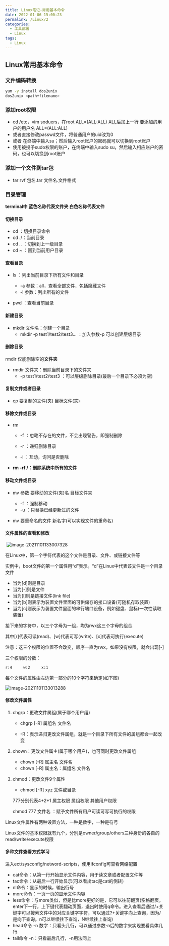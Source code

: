 ```yaml
---
title: Linux笔记-常用基本命令
date: 2022-01-06 15:00:23
permalink: /Linux/2
categories: 
  - 工具部署
  - Linux
tags: 
  - Linux
---
```


## Linux常用基本命令

### 文件编码转换

```sh
yum -y install dos2unix
dos2unix <path+filename>
```



### 添加root权限

- cd /etc，vim soduers，在root	ALL=(ALL:ALL) ALL后加上一行 要添加的用户的用户名	ALL=(ALL:ALL)
- 或者直接修改passwd文件，将普通用户的uid改为0
- 或者 在终端中输入su；然后输入root账户的密码就可以切换到root账户 
- 使用被授予sudo权限的账户，在终端中输入sudo su，然后输入相应账户的密码，也可以切换到root账户 

### 添加一个文件到tar包

- tar rvf 包名.tar 文件名.文件格式



### 目录管理

**terminal中  蓝色名称代表文件夹  白色名称代表文件**

#### 切换目录

- cd ：切换目录命令
- cd  ./：当前目录
- cd .. ：切换到上一级目录
- cd ~ ：回到当前用户目录

#### 查看目录

- ls ：列出当前目录下所有文件和目录
  - -a 参数：all，查看全部文件，包括隐藏文件
  - -l  参数：列出所有的文件

- pwd ：查看当前目录

#### 新建目录

- mkdir  文件名：创建一个目录
  - mkdir -p test1/test2/test3...  ：加入参数-p 可以创建层级目录

#### 删除目录

rmdir 仅能删除空的**文件夹**

- rmdir 文件夹：删除当前目录下的文件夹
  - -p test1/test2/test3 ：可以层级删除目录(最后一个目录下必须为空)

####  复制文件或者目录

- cp 要复制的文件(夹) 目标文件(夹)



#### 移除文件或目录

- rm

  - -f ：忽略不存在的文件，不会出现警告，即强制删除

  - -r ：递归删除目录
  - -i ：互动，询问是否删除

- **rm -rf  /：删除系统中所有的文件**



#### 移动文件或目录

- mv 参数 要移动的文件(夹)名 目标文件夹
  - -f ：强制移动
  - -u ：只替换已经更新过的文件

- mv 要重命名的文件 新名字(可以实现文件的重命名)



#### 文件属性的查看和修改

​	![image-20211101133007328](http://zdk-blog-image.test.upcdn.net//images/202201061504190.png)



在Linux中，第一个字符代表的这个文件是目录、文件、或链接文件等

实例中，boot文件的第一个属性用“d”表示。“d”在Linux中代表该文件是一个目录文件

- 当为[d]则是目录
- 当为[-]则是文件
- 当为[l]则是链接文件(link file)
- 当为[b]则表示为装置文件里面的可供储存的接口设备(可随机存取装置)
- 当为[c]则表示为装置文件里面的串行端口设备，例如键盘、鼠标(一次性读取装置)

接下来的字符中，以三个字母为一组，均为rwx这三个字母的组合

其中[r]代表可读(read)、[w]代表可写(write)、[x]代表可执行(execute)

注意：这三个权限的位置不会改变，顺序一直为rwx，如果没有权限，就会出现[-]



三个权限的分数：

```bash
r:4 	w:2		x:1
```



每个文件的属性由左边第一部分的10个字符来确定(如下图)

![image-20211101133013288](http://zdk-blog-image.test.upcdn.net//images/202201061504367.png)





#### 修改文件属性

1. chgrp：更改文件属组(属于哪个用户组)

   - chgrp [-R] 属组名 文件名

   - -R：表示递归更改文件属组，就是一个目录下所有文件的属组都会一起改变

     

2. chown：更改文件属主(属于哪个用户)，也可同时更改文件属组

   - chown [-R] 属主名 文件名
   - chown [-R] 属主名：属组名 文件名

3. chmod：更改文件9个属性

   - chmod [-R] xyz 文件或目录

   777分别代表4+2+1  属主权限 属组权限 其他用户权限

   chmod 777 文件名 ：赋予文件所有用户可读可写可执行的权限





Linux文件属性有两种设置方法，一种是数字，一种是符号

Linux文件的基本权限就有九个，分别是owner/group/others三种身份的各自的read/write/execute权限



#### 多种文件查看方式学习

进入ect/sysconfig/netword-scripts，使用ifconfig可查看网络配置

- cat命令：从第一行开始显示文件内容，用于读文章或者配置文件等
- tac命令：从最后一行开始显示(可以看出tac是cat的倒转)
- nl命令：显示的时候，输出行号
- more命令：一页一页的显示文件内容
- less命令：与more类似，但是比more更好的是，它可以往前翻页(空格翻页，enter下一行，上下键代表翻动页面，退出时使用q命令。进入查看后通过/+关键字可以搜索文件中的对应关键字字符，可以通过?+关键字向上查询，因为/是向下查询。n可以继续往下查询，N继续往上查询)
- head命令 -n 数字：只看头几行，可以通过参数-n后的数字来实现要看具体几行
- tail命令 -n：只看最后几行，-n用法同上

